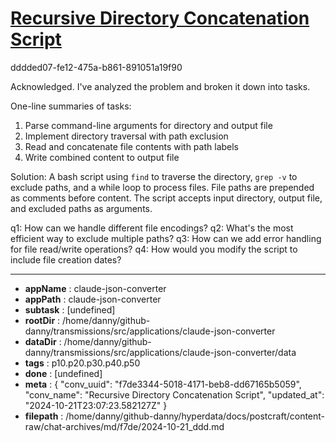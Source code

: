 # [Recursive Directory Concatenation Script](https://claude.ai/chat/f7de3344-5018-4171-beb8-dd67165b5059)

dddded07-fe12-475a-b861-891051a19f90

 Acknowledged. I've analyzed the problem and broken it down into tasks.

One-line summaries of tasks:
1. Parse command-line arguments for directory and output file
2. Implement directory traversal with path exclusion
3. Read and concatenate file contents with path labels
4. Write combined content to output file

Solution:
A bash script using `find` to traverse the directory, `grep -v` to exclude paths, and a while loop to process files. File paths are prepended as comments before content. The script accepts input directory, output file, and excluded paths as arguments.

q1: How can we handle different file encodings?
q2: What's the most efficient way to exclude multiple paths?
q3: How can we add error handling for file read/write operations?
q4: How would you modify the script to include file creation dates?

---

* **appName** : claude-json-converter
* **appPath** : claude-json-converter
* **subtask** : [undefined]
* **rootDir** : /home/danny/github-danny/transmissions/src/applications/claude-json-converter
* **dataDir** : /home/danny/github-danny/transmissions/src/applications/claude-json-converter/data
* **tags** : p10.p20.p30.p40.p50
* **done** : [undefined]
* **meta** : {
  "conv_uuid": "f7de3344-5018-4171-beb8-dd67165b5059",
  "conv_name": "Recursive Directory Concatenation Script",
  "updated_at": "2024-10-21T23:07:23.582127Z"
}
* **filepath** : /home/danny/github-danny/hyperdata/docs/postcraft/content-raw/chat-archives/md/f7de/2024-10-21_ddd.md